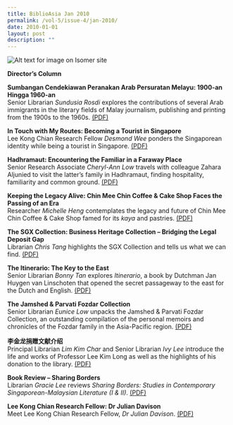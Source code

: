 ```yaml
---
title: BiblioAsia Jan 2010
permalink: /vol-5/issue-4/jan-2010/
date: 2010-01-01
layout: post
description: ""
---
```

![Alt text for image on Isomer site](/images/covers/ba5-4.jpg)

<a style="text-decoration: none; font-weight: bold;" href="/vol-5/issue-4/jan-2010/director-column/">Director’s Column</a>

<a style="text-decoration: none; font-weight: bold;" href="/vol-5/issue-4/jan-2010/arab-sumbangan-peranakan-melayu/">Sumbangan Cendekiawan Peranakan Arab Persuratan Melayu: 1900-an Hingga 1960-an</a><br>
Senior Librarian *Sundusia Rosdi* explores the contributions of several Arab immigrants in the literary fields of Malay journalism, publishing and printing from the 1900s to the 1960s. [(PDF)](/files/pdf/vol-5/issue-4/v5-issue4_SumbanganArab.pdf)

<a style="text-decoration: none; font-weight: bold;" href="/vol-5/issue-4/jan-2010/singapore-tourist-touch-routes/">In Touch with My Routes: Becoming a Tourist in Singapore</a><br>
Lee Kong Chian Research Fellow *Desmond Wee* ponders the Singaporean identity while being a tourist in Singapore. [(PDF)](/files/pdf/vol-5/issue-4/v5-issue4_TouristRoutes.pdf)

<a style="text-decoration: none; font-weight: bold;" href="/vol-5/issue-4/jan-2010/hadhramaut-encountering-far-place/">Hadhramaut: Encountering the Familiar in a Faraway Place</a><br>
Senior Research Associate *Cheryl-Ann Low* travels with colleague Zahara Aljunied to visit the latter’s family in Hadhramaut, finding hospitality, familiarity and common ground. [(PDF)](/files/pdf/vol-5/issue-4/v5-issue4_Hadhramaut.pdf)

<a style="text-decoration: none; font-weight: bold;" href="/vol-5/issue-4/jan-2010/chin-mee-chin-coffee-cake/">Keeping the Legacy Alive: Chin Mee Chin Coffee &amp; Cake Shop Faces the Passing of an Era</a><br>
Researcher *Michelle Heng* contemplates the legacy and future of Chin Mee Chin Coffee &amp; Cake Shop famed for its *kaya* and pastries. [(PDF)](/files/pdf/vol-5/issue-4/v5-issue4_ChinMeeChin.pdf)

<a style="text-decoration: none; font-weight: bold;" href="/vol-5/issue-4/jan-2010/sgx-business-heritage-legal-deposit/">The SGX Collection: Business Heritage Collection – Bridging the Legal Deposit Gap</a><br>
Librarian *Chris Tang* highlights the SGX Collection and tells us what we can find. [(PDF)](/files/pdf/vol-5/issue-4/v5-issue4_SGXCollection.pdf)

<a style="text-decoration: none; font-weight: bold;" href="/vol-5/issue-4/jan-2010/east-itinenario-key/">The Itinerario: The Key to the East</a><br>
Senior Librarian *Bonny Tan* explores *Itinerario*, a book by Dutchman Jan Huygen van Linschoten that opened the secret passageway to the east for the Dutch and English. [(PDF)](/files/pdf/vol-5/issue-4/v5-issue4_Itinerario.pdf)

<a style="text-decoration: none; font-weight: bold;" href="/vol-5/issue-4/jan-2010/jamshed-parvati-fozdar-collection/">The Jamshed &amp; Parvati Fozdar Collection
</a><br>
Senior Librarian *Eunice Low* unpacks the Jamshed &amp; Parvati Fozdar Collection, an outstanding compilation of the personal memoirs and chronicles of the Fozdar family in the Asia-Pacific region. [(PDF)](/files/pdf/vol-5/issue-4/v5-isssue4_JamshedParvatiFozdar.pdf)

<a style="text-decoration: none; font-weight: bold;" href="/vol-5/issue-4/jan-2010/li-jinlong-donated-document/">李金龙捐赠文献介绍</a><br>
Principal Librarian *Lim Kim Char* and Senior Librarian *Ivy Lee* introduce the life and works of Professor Lee Kim Long as well as the highlights of his donation to the library. [(PDF)](/files/pdf/vol-5/issue-4/v5-issue4_LeeKimLong.pdf)

<a style="text-decoration: none; font-weight: bold;" href="/vol-5/issue-4/jan-2010/sharing-border-book-review/">Book Review – Sharing Borders</a><br>
Librarian *Gracie Lee* reviews *Sharing Borders: Studies in Contemporary Singaporean-Malaysian Literature (I &amp; II)*. [(PDF)](/files/pdf/vol-5/issue-4/v5-issue4_SharingBorders.pdf)

<a style="text-decoration: none; font-weight: bold;" href="/vol-5/issue-4/jan-2010/julian-davison-research-fellow/">Lee Kong Chian Research Fellow: Dr Julian Davison</a><br>Meet Lee Kong Chian Research Fellow, *Dr Julian Davison*. [(PDF)](/files/pdf/vol-5/issue-4/v5-issue4_JulianDavidson.pdf)